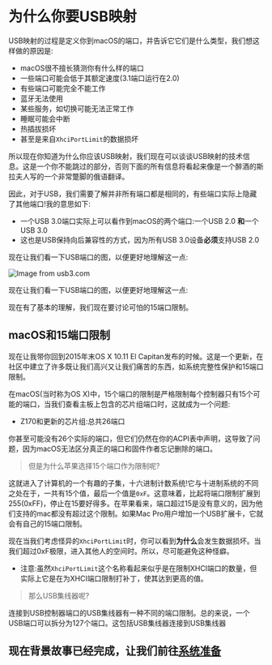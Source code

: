 # 为什么你要USB映射

USB映射的过程是定义你到macOS的端口，并告诉它它们是什么类型，我们想这样做的原因是:

* macOS很不擅长猜测你有什么样的端口
* 一些端口可能会低于其额定速度(3.1端口运行在2.0)
* 有些端口可能完全不能工作
* 蓝牙无法使用
* 某些服务，如切换可能无法正常工作
* 睡眠可能会中断
* 热插拔损坏
* 甚至是来自`XhciPortLimit`的数据损坏

所以现在你知道为什么你应该USB映射，我们现在可以谈谈USB映射的技术信息。这是一个你不能跳过的部分，否则下面的所有信息将看起来像是一个醉酒的斯拉夫人写的一个非常蹩脚的俄语翻译。

因此，对于USB，我们需要了解并非所有端口都是相同的，有些端口实际上隐藏了其他端口!我的意思如下:

* 一个USB 3.0端口实际上可以看作到macOS的两个端口:一个USB 2.0 **和**一个USB 3.0
* 这也是USB保持向后兼容性的方式，因为所有USB 3.0设备**必须**支持USB 2.0

现在让我们看一下USB端口的图，以便更好地理解这一点:

![Image from usb3.com](../images/post-install/usb-md/usb-3.png)

现在让我们看一下USB端口的图，以便更好地理解这一点:

现在有了基本的理解，我们现在要讨论可怕的15端口限制。

## macOS和15端口限制

现在让我带你回到2015年末OS X 10.11 El Capitan发布的时候。这是一个更新，在社区中建立了许多既让我们高兴又让我们痛苦的东西，如系统完整性保护和15端口限制。

在macOS(当时称为OS X)中，15个端口的限制是严格限制每个控制器只有15个可能的端口，当我们查看主板上包含的芯片组端口时，这就成为一个问题:

* Z170和更新的芯片组:总共26端口

你甚至可能没有26个实际的端口，但它们仍然在你的ACPI表中声明，这导致了问题，因为macOS无法区分真正的端口和固件作者忘记删除的端口。

> 但是为什么苹果选择15个端口作为限制呢?

这就进入了计算机的一个有趣的子集，十六进制计数系统!它与十进制系统的不同之处在于，一共有15个值，最后一个值是`0xF`。这意味着，比起将端口限制扩展到255(0xFF)，停止在15要好得多。在苹果看来，端口超过15是没有意义的，因为他们支持的mac都没有超过这个限制。如果Mac Pro用户增加一个USB扩展卡，它就会有自己的15端口限制。

现在当我们考虑怪异的`XhciPortLimit`时，你可以看到**为什么**会发生数据损坏。当我们超过0xF极限，进入其他人的空间时。所以，尽可能避免这种怪癖。

* 注意:虽然`XhciPortLimit`这个名称看起来似乎是在限制XHCI端口的数量，但实际上它是在为XHCI端口限制打补丁，使其达到更高的值。

> 那么USB集线器呢?

连接到USB控制器端口的USB集线器有一种不同的端口限制。总的来说，一个USB端口可以拆分为127个端口。这包括USB集线器连接到USB集线器

## 现在背景故事已经完成，让我们前往[系统准备](./system-preparation.md)

